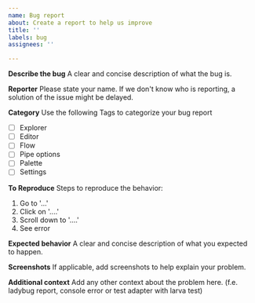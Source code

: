 ```yaml
---
name: Bug report
about: Create a report to help us improve
title: ''
labels: bug
assignees: ''

---
```


**Describe the bug**
A clear and concise description of what the bug is.

**Reporter**
Please state your name. If we don't know who is reporting, a solution of the issue might be delayed.

**Category** 
Use the following Tags to categorize your bug report
* [ ] Explorer
* [ ] Editor
* [ ] Flow
* [ ] Pipe options
* [ ] Palette
* [ ] Settings

**To Reproduce**
Steps to reproduce the behavior:
1. Go to '...'
2. Click on '....'
3. Scroll down to '....'
4. See error

**Expected behavior**
A clear and concise description of what you expected to happen.

**Screenshots**
If applicable, add screenshots to help explain your problem.

**Additional context**
Add any other context about the problem here. (f.e. ladybug report, console error or test adapter with larva test)
